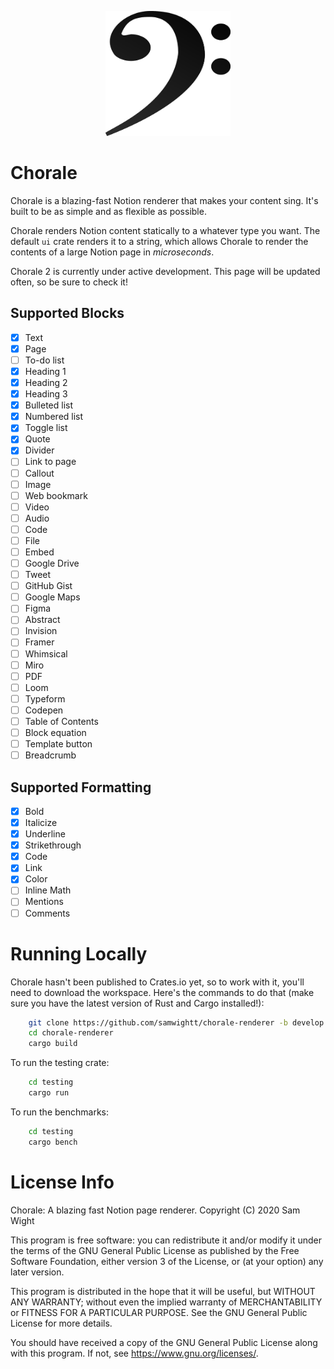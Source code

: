 <p align="center">
  <img width="200" height="200" src="/static/icon.png">
</p>

# Chorale

Chorale is a blazing-fast Notion renderer that makes your content sing. It's built to be as simple and as flexible as possible. 

Chorale renders Notion content statically to a whatever type you want. The default `ui` crate renders it to a string, which allows Chorale to render the contents of a large Notion page in *microseconds*.

Chorale 2 is currently under active development. This page will be updated often, so be sure to check it!

## Supported Blocks

- [x] Text
- [x] Page
- [ ] To-do list
- [x] Heading 1
- [x] Heading 2
- [x] Heading 3
- [x] Bulleted list
- [x] Numbered list
- [x] Toggle list
- [x] Quote
- [x] Divider
- [ ] Link to page
- [ ] Callout
- [ ] Image
- [ ] Web bookmark
- [ ] Video
- [ ] Audio
- [ ] Code
- [ ] File
- [ ] Embed
- [ ] Google Drive
- [ ] Tweet
- [ ] GitHub Gist
- [ ] Google Maps
- [ ] Figma
- [ ] Abstract
- [ ] Invision
- [ ] Framer
- [ ] Whimsical
- [ ] Miro
- [ ] PDF
- [ ] Loom
- [ ] Typeform
- [ ] Codepen
- [ ] Table of Contents
- [ ] Block equation
- [ ] Template button
- [ ] Breadcrumb

## Supported Formatting
- [x] Bold
- [x] Italicize
- [x] Underline
- [x] Strikethrough
- [x] Code
- [x] Link
- [x] Color
- [ ] Inline Math
- [ ] Mentions
- [ ] Comments

# Running Locally

Chorale hasn't been published to Crates.io yet, so to work with it, you'll need to download the workspace. Here's the commands to do that (make sure you have the latest version of Rust and Cargo installed!):

```sh
    git clone https://github.com/samwightt/chorale-renderer -b develop
    cd chorale-renderer
    cargo build
```

To run the testing crate:

```sh
    cd testing
    cargo run
```

To run the benchmarks:
```sh
    cd testing
    cargo bench
```

# License Info

Chorale: A blazing fast Notion page renderer.
Copyright (C) 2020 Sam Wight

This program is free software: you can redistribute it and/or modify it under the terms of the GNU General Public License as published by the Free Software Foundation, either version 3 of the License, or (at your option) any later version.

This program is distributed in the hope that it will be useful, but WITHOUT ANY WARRANTY; without even the implied warranty of MERCHANTABILITY or FITNESS FOR A PARTICULAR PURPOSE. See the GNU General Public License for more details.

You should have received a copy of the GNU General Public License along with this program. If not, see <https://www.gnu.org/licenses/>.
